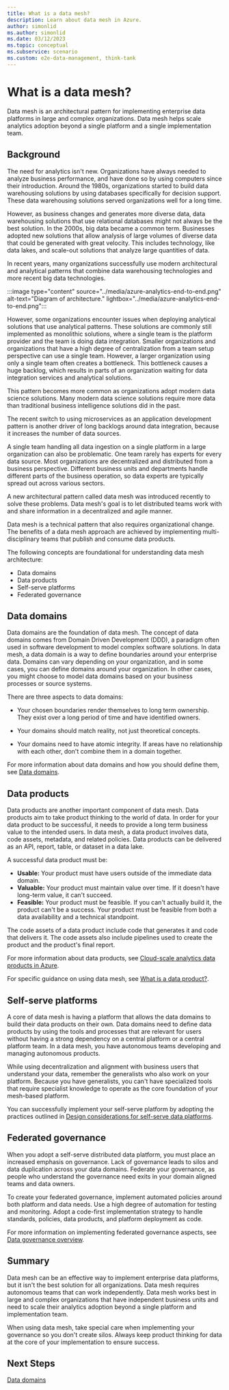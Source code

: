 ```yaml
---
title: What is a data mesh?
description: Learn about data mesh in Azure.
author: simonlid
ms.author: simonlid
ms.date: 03/12/2023
ms.topic: conceptual
ms.subservice: scenario
ms.custom: e2e-data-management, think-tank
---
```


# What is a data mesh?

Data mesh is an architectural pattern for implementing enterprise data platforms in large and complex organizations. Data mesh helps scale analytics adoption beyond a single platform and a single implementation team.

## Background

The need for analytics isn't new. Organizations have always needed to analyze business performance, and have done so by using computers since their introduction. Around the 1980s, organizations started to build data warehousing solutions by using databases specifically for decision support. These data warehousing solutions served organizations well for a long time.

However, as business changes and generates more diverse data, data warehousing solutions that use relational databases might not always be the best solution. In the 2000s, big data became a common term. Businesses adopted new solutions that allow analysis of large volumes of diverse data that could be generated with great velocity. This includes technology, like data lakes, and scale-out solutions that analyze large quantities of data.

In recent years, many organizations successfully use modern architectural and analytical patterns that combine data warehousing technologies and more recent big data technologies.

:::image type="content" source="../media/azure-analytics-end-to-end.png" alt-text="Diagram of architecture." lightbox="../media/azure-analytics-end-to-end.png":::

However, some organizations encounter issues when deploying analytical solutions that use analytical patterns. These solutions are commonly still implemented as monolithic solutions, where a single team is the platform provider and the team is doing data integration. Smaller organizations and organizations that have a high degree of centralization from a team setup perspective can use a single team. However, a larger organization using only a single team often creates a bottleneck. This bottleneck causes a huge backlog, which results in parts of an organization waiting for data integration services and analytical solutions.

This pattern becomes more common as organizations adopt modern data science solutions. Many modern data science solutions require more data than traditional business intelligence solutions did in the past.

The recent switch to using microservices as an application development pattern is another driver of long backlogs around data integration, because it increases the number of data sources.

A single team handling all data ingestion on a single platform in a large organization can also be problematic. One team rarely has experts for every data source. Most organizations are decentralized and distributed from a business perspective. Different business units and departments handle different parts of the business operation, so data experts are typically spread out across various sectors.

A new architectural pattern called data mesh was introduced recently to solve these problems. Data mesh's goal is to let distributed teams work with and share information in a decentralized and agile manner.

Data mesh is a technical pattern that also requires organizational change. The benefits of a data mesh approach are achieved by implementing multi-disciplinary teams that publish and consume data products.

The following concepts are foundational for understanding data mesh architecture:

* Data domains
* Data products
* Self-serve platforms
* Federated governance

## Data domains

Data domains are the foundation of data mesh. The concept of data domains comes from Domain Driven Development (DDD), a paradigm often used in software development to model complex software solutions. In data mesh, a data domain is a way to define boundaries around your enterprise data. Domains can vary depending on your organization, and in some cases, you can define domains around your organization. In other cases, you might choose to model data domains based on your business processes or source systems.

There are three aspects to data domains:

* Your chosen boundaries render themselves to long term ownership. They exist over a long period of time and have identified owners.

* Your domains should match reality, not just theoretical concepts.

* Your domains need to have atomic integrity. If areas have no relationship with each other, don't combine them in a domain together.

For more information about data domains and how you should define them, see [Data domains](data-domains.md).

## Data products

Data products are another important component of data mesh. Data products aim to take product thinking to the world of data. In order for your data product to be successful, it needs to provide a long term business value to the intended users. In data mesh, a data product involves data, code assets, metadata, and related policies. Data products can be delivered as an API, report, table, or dataset in a data lake.

A successful data product must be:

* **Usable:** Your product must have users outside of the immediate data domain.
* **Valuable:** Your product must maintain value over time. If it doesn't have long-term value, it can't succeed.
* **Feasible:** Your product must be feasible. If you can't actually build it, the product can't be a success. Your product must be feasible from both a data availability and a technical standpoint.

The code assets of a data product include code that generates it and code that delivers it. The code assets also include pipelines used to create the product and the product's final report.

For more information about data products, see [Cloud-scale analytics data products in Azure](../../data-management/architectures/data-landing-zone-data-products.md).

For specific guidance on using data mesh, see [What is a data product?](what-is-data-product.md).

## Self-serve platforms

A core of data mesh is having a platform that allows the data domains to build their data products on their own. Data domains need to define data products by using the tools and processes that are relevant for users without having a strong dependency on a central platform or a central platform team. In a data mesh, you have autonomous teams developing and managing autonomous products.

While using decentralization and alignment with business users that understand your data, remember the generalists who also work on your platform. Because you have generalists, you can't have specialized tools that require specialist knowledge to operate as the core foundation of your mesh-based platform.

You can successfully implement your self-serve platform by adopting the practices outlined in [Design considerations for self-serve data platforms](self-serve-data-platforms.md).

## Federated governance

When you adopt a self-serve distributed data platform, you must place an increased emphasis on governance. Lack of governance leads to silos and data duplication across your data domains. Federate your governance, as people who understand the governance need exits in your domain aligned teams and data owners.

To create your federated governance, implement automated policies around both platform and data needs. Use a high degree of automation for testing and monitoring. Adopt a code-first implementation strategy to handle standards, policies, data products, and platform deployment as code.

For more information on implementing federated governance aspects, see [Data governance overview](../../data-management/govern.md).

## Summary

Data mesh can be an effective way to implement enterprise data platforms, but it isn't the best solution for all organizations. Data mesh requires autonomous teams that can work independently. Data mesh works best in large and complex organizations that have independent business units and need to scale their analytics adoption beyond a single platform and implementation team.

When using data mesh, take special care when implementing your governance so you don't create silos. Always keep product thinking for data at the core of your implementation to ensure success.

## Next Steps

[Data domains](data-domains.md)
